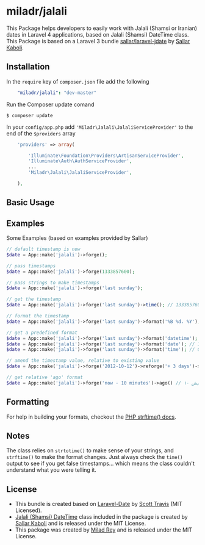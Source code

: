 miladr/jalali
======

This Package helps developers to easily work with Jalali (Shamsi or Iranian) dates in Laravel 4 applications, based on Jalali (Shamsi) DateTime class. This Package is based on a Laravel 3 bundle [sallar/laravel-jdate](https://github.com/sallar/laravel-jdate) by [Sallar Kaboli](http://sallar.me).

<a name="installation"></a>
## Installation

In the `require` key of `composer.json` file add the following

```yml
    "miladr/jalali": "dev-master"
```

Run the Composer update comand

    $ composer update

In your `config/app.php` add `'Miladr\Jalali\JalaliServiceProvider'` to the end of the `$providers` array

```php
    'providers' => array(

        'Illuminate\Foundation\Providers\ArtisanServiceProvider',
        'Illuminate\Auth\AuthServiceProvider',
        ...
        'Miladr\Jalali\JalaliServiceProvider',

    ),
```

<a name="basic-usage"></a>
## Basic Usage
## Examples ##

Some Examples (based on examples provided by Sallar)

```php
// default timestamp is now
$date = App::make('jalali')->forge();

// pass timestamps
$date = App::make('jalali')->forge(1333857600);

// pass strings to make timestamps
$date = App::make('jalali')->forge('last sunday');

// get the timestamp
$date = App::make('jalali')->forge('last sunday')->time(); // 1333857600

// format the timestamp
$date = App::make('jalali')->forge('last sunday')->format('%B %d، %Y'); // دی 02، 1391

// get a predefined format
$date = App::make('jalali')->forge('last sunday')->format('datetime'); // 1391-10-02 00:00:00
$date = App::make('jalali')->forge('last sunday')->format('date'); // 1391-10-02
$date = App::make('jalali')->forge('last sunday')->format('time'); // 00:00:00

// amend the timestamp value, relative to existing value
$date = App::make('jalali')->forge('2012-10-12')->reforge('+ 3 days')->format('date'); // 1391-07-24

// get relative 'ago' format
$date = App::make('jalali')->forge('now - 10 minutes')->ago() // ۱۰ دقیقه پیش
```


## Formatting ##

For help in building your formats, checkout the [PHP strftime() docs](http://php.net/manual/en/function.strftime.php).

## Notes ##

The class relies on ``strtotime()`` to make sense of your strings, and ``strftime()`` to make the format changes.  Just always check the ``time()`` output to see if you get false timestamps... which means the class couldn't understand what you were telling it.

## License ##
- This bundle is created based on [Laravel-Date](https://github.com/swt83/laravel-date) by [Scott Travis](https://github.com/swt83) (MIT Licensed).  
- [Jalali (Shamsi) DateTime](https://github.com/sallar/jDateTime) class included in the package is created by [Sallar Kaboli](http://sallar.me) and is released under the MIT License. 
- This package was created by [Milad Rey](https://twitter.com/miladrey) and is released under the MIT License.
